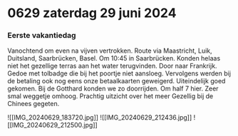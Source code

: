 # 0629 zaterdag 29 juni 2024
### Eerste vakantiedag
Vanochtend om even na vijven vertrokken. Route via Maastricht, Luik, Duitsland, Saarbrücken, Basel. Om 10:45 in Saarbrücken. Konden helaas niet  het gezellige terras aan het water terugvinden. Door naar Frankrijk. Gedoe met tolbadge die bij het poortje niet aansloeg. Vervolgens werden bij de betaling ook nog eens onze betaalkaarten geweigerd. Uiteindelijk goed gekomen.  Bij de Gotthard konden we zo doorrijden. Om half 7 hier. Zeer smal weggetje omhoog. Prachtig uitzicht over het meer  Gezellig bij de Chinees gegeten.

![[IMG_20240629_183720.jpg]]
![[IMG_20240629_212436.jpg]]
![[IMG_20240629_212500.jpg]]